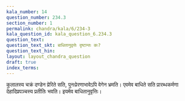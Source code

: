 ```yaml
---
kala_number: 14
question_number: 234.3
section_number: 1
permalink: chandra/kala/6/234-3
kala_question_id: kala_question_6.234.3
question_text: 
question_text_skt: बाधितानुवृत्तेः दृष्टान्तः कः?
question_text_hin: 
layout: layout_chandra_question
draft: true
index_terms:
---
```


<!-- skt-start -->
कुलालस्य चक्रं दण्डेन प्रेरिते सति, पुनःप्रेरणाभावेऽपि वेगेन भ्रमति। एवमेव बाधिते सति प्रारब्धकर्मणा देहादिप्रपञ्चस्य प्रतीतिः भवति। इयमेव बाधितानुवृत्तिः।
<!-- skt-end -->

<!-- eng-start -->
<!-- eng-end -->

